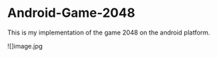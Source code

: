 # Android-Game-2048

This is my implementation of the game 2048 on the android platform.

![]image.jpg
